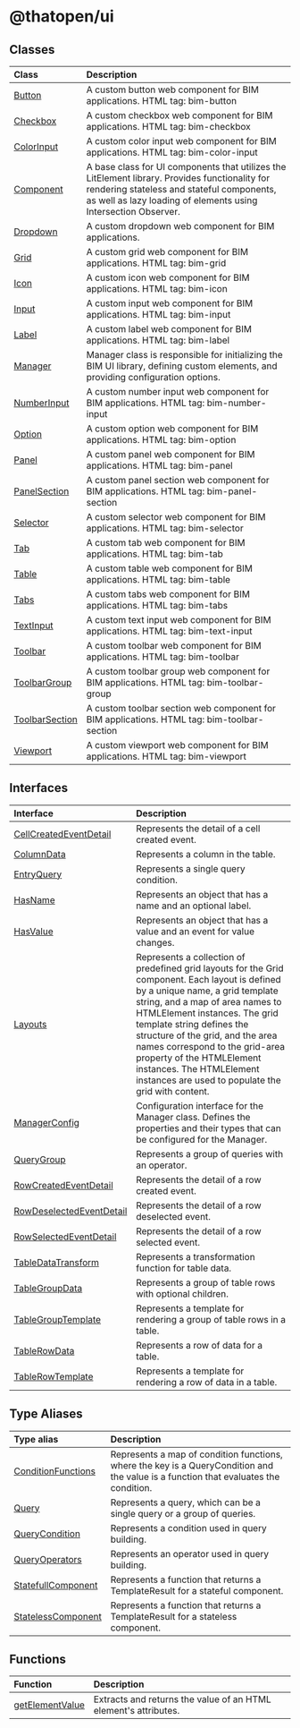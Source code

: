 # @thatopen/ui

## Classes

| Class | Description |
| :------ | :------ |
| [Button](classes/Button.md) | A custom button web component for BIM applications. HTML tag: bim-button |
| [Checkbox](classes/Checkbox.md) | A custom checkbox web component for BIM applications. HTML tag: bim-checkbox |
| [ColorInput](classes/ColorInput.md) | A custom color input web component for BIM applications. HTML tag: bim-color-input |
| [Component](classes/Component.md) | A base class for UI components that utilizes the LitElement library. Provides functionality for rendering stateless and stateful components, as well as lazy loading of elements using Intersection Observer. |
| [Dropdown](classes/Dropdown.md) | A custom dropdown web component for BIM applications. |
| [Grid](classes/Grid.md) | A custom grid web component for BIM applications. HTML tag: bim-grid |
| [Icon](classes/Icon.md) | A custom icon web component for BIM applications. HTML tag: bim-icon |
| [Input](classes/Input.md) | A custom input web component for BIM applications. HTML tag: bim-input |
| [Label](classes/Label.md) | A custom label web component for BIM applications. HTML tag: bim-label |
| [Manager](classes/Manager.md) | Manager class is responsible for initializing the BIM UI library, defining custom elements, and providing configuration options. |
| [NumberInput](classes/NumberInput.md) | A custom number input web component for BIM applications. HTML tag: bim-number-input |
| [Option](classes/Option.md) | A custom option web component for BIM applications. HTML tag: bim-option |
| [Panel](classes/Panel.md) | A custom panel web component for BIM applications. HTML tag: bim-panel |
| [PanelSection](classes/PanelSection.md) | A custom panel section web component for BIM applications. HTML tag: bim-panel-section |
| [Selector](classes/Selector.md) | A custom selector web component for BIM applications. HTML tag: bim-selector |
| [Tab](classes/Tab.md) | A custom tab web component for BIM applications. HTML tag: bim-tab |
| [Table](classes/Table.md) | A custom table web component for BIM applications. HTML tag: bim-table |
| [Tabs](classes/Tabs.md) | A custom tabs web component for BIM applications. HTML tag: bim-tabs |
| [TextInput](classes/TextInput.md) | A custom text input web component for BIM applications. HTML tag: bim-text-input |
| [Toolbar](classes/Toolbar.md) | A custom toolbar web component for BIM applications. HTML tag: bim-toolbar |
| [ToolbarGroup](classes/ToolbarGroup.md) | A custom toolbar group web component for BIM applications. HTML tag: bim-toolbar-group |
| [ToolbarSection](classes/ToolbarSection.md) | A custom toolbar section web component for BIM applications. HTML tag: bim-toolbar-section |
| [Viewport](classes/Viewport.md) | A custom viewport web component for BIM applications. HTML tag: bim-viewport |

## Interfaces

| Interface | Description |
| :------ | :------ |
| [CellCreatedEventDetail](interfaces/CellCreatedEventDetail.md) | Represents the detail of a cell created event. |
| [ColumnData](interfaces/ColumnData.md) | Represents a column in the table. |
| [EntryQuery](interfaces/EntryQuery.md) | Represents a single query condition. |
| [HasName](interfaces/HasName.md) | Represents an object that has a name and an optional label. |
| [HasValue](interfaces/HasValue.md) | Represents an object that has a value and an event for value changes. |
| [Layouts](interfaces/Layouts.md) | Represents a collection of predefined grid layouts for the Grid component. Each layout is defined by a unique name, a grid template string, and a map of area names to HTMLElement instances. The grid template string defines the structure of the grid, and the area names correspond to the grid-area property of the HTMLElement instances. The HTMLElement instances are used to populate the grid with content. |
| [ManagerConfig](interfaces/ManagerConfig.md) | Configuration interface for the Manager class. Defines the properties and their types that can be configured for the Manager. |
| [QueryGroup](interfaces/QueryGroup.md) | Represents a group of queries with an operator. |
| [RowCreatedEventDetail](interfaces/RowCreatedEventDetail.md) | Represents the detail of a row created event. |
| [RowDeselectedEventDetail](interfaces/RowDeselectedEventDetail.md) | Represents the detail of a row deselected event. |
| [RowSelectedEventDetail](interfaces/RowSelectedEventDetail.md) | Represents the detail of a row selected event. |
| [TableDataTransform](interfaces/TableDataTransform.md) | Represents a transformation function for table data. |
| [TableGroupData](interfaces/TableGroupData.md) | Represents a group of table rows with optional children. |
| [TableGroupTemplate](interfaces/TableGroupTemplate.md) | Represents a template for rendering a group of table rows in a table. |
| [TableRowData](interfaces/TableRowData.md) | Represents a row of data for a table. |
| [TableRowTemplate](interfaces/TableRowTemplate.md) | Represents a template for rendering a row of data in a table. |

## Type Aliases

| Type alias | Description |
| :------ | :------ |
| [ConditionFunctions](type-aliases/ConditionFunctions.md) | Represents a map of condition functions, where the key is a QueryCondition and the value is a function that evaluates the condition. |
| [Query](type-aliases/Query.md) | Represents a query, which can be a single query or a group of queries. |
| [QueryCondition](type-aliases/QueryCondition.md) | Represents a condition used in query building. |
| [QueryOperators](type-aliases/QueryOperators.md) | Represents an operator used in query building. |
| [StatefullComponent](type-aliases/StatefullComponent.md) | Represents a function that returns a TemplateResult for a stateful component. |
| [StatelessComponent](type-aliases/StatelessComponent.md) | Represents a function that returns a TemplateResult for a stateless component. |

## Functions

| Function | Description |
| :------ | :------ |
| [getElementValue](functions/getElementValue.md) | Extracts and returns the value of an HTML element's attributes. |

